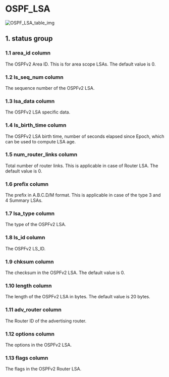 # OSPF_LSA

![OSPF_LSA_table_img](http://www.plantuml.com/plantuml/img/SoWkIImgAStDuKhEIImkLl0F3d2BzmbsLB2nKT08qSd9JCyeIIzAJStJLB2pGrRZM9IQI51HK7vfIMeHTcLS26DqTUtW5dCXQqIHu798pKi1kHG0)

## 1. status group

### 1.1 area_id column

The OSPFv2 Area ID. This is for area scope LSAs. The default value is 0.

### 1.2 ls_seq_num column

The sequence number of the OSPFv2 LSA.

### 1.3 lsa_data column

The OSPFv2 LSA specific data.

### 1.4 ls_birth_time column

The OSPFv2 LSA birth time, number of seconds elapsed since Epoch, which can be
used to compute LSA age.

### 1.5 num_router_links column

Total number of router links. This is applicable in case of Router LSA. The
default value is 0.

### 1.6 prefix column

The prefix in A.B.C.D/M format. This is applicable in case of the type 3 and 4
Summary LSAs.

### 1.7 lsa_type column

The type of the OSPFv2 LSA.

### 1.8 ls_id column

The OSPFv2 LS_ID.

### 1.9 chksum column

The checksum in the OSPFv2 LSA. The default value is 0.

### 1.10 length column

The length of the OSPFv2 LSA in bytes. The default value is 20 bytes.

### 1.11 adv_router column

The Router ID of the advertising router.

### 1.12 options column

The options in the OSPFv2 LSA.

### 1.13 flags column

The flags in the OSPFv2 Router LSA.

